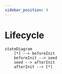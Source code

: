 ```yaml
---
sidebar_position: 4
---
```


# Lifecycle

```mermaid
stateDiagram
    [*] --> beforeInit
    beforeInit --> seed
    seed --> afterInit
    afterInit --> [*]
```